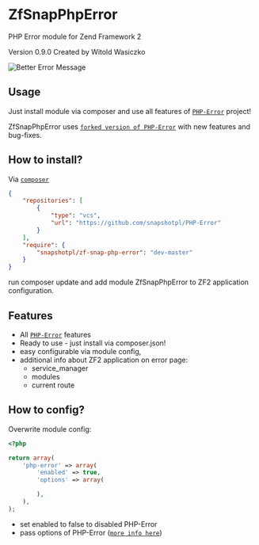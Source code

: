 ZfSnapPhpError
==============

PHP Error module for Zend Framework 2

Version 0.9.0 Created by Witold Wasiczko

![Better Error Message](http://i.imgur.com/1G77I.png)

Usage
-----
Just install module via composer and use all features of [`PHP-Error`](http://phperror.net/) project!

ZfSnapPhpError uses [`forked version of PHP-Error`](https://github.com/snapshotpl/PHP-Error) with new features and bug-fixes.

How to install?
---------------
Via [`composer`](https://getcomposer.org/)
```json
{
    "repositories": [
        {
            "type": "vcs",
            "url": "https://github.com/snapshotpl/PHP-Error"
        }
    ],
    "require": {
        "snapshotpl/zf-snap-php-error": "dev-master"
    }
}
```

run composer update and add module ZfSnapPhpError to ZF2 application configuration.

Features
--------
* All [`PHP-Error`](http://phperror.net/) features
* Ready to use - just install via composer.json!
* easy configurable via module config,
* additional info about ZF2 application on error page:
  * service_manager
  * modules
  * current route

How to config?
--------------
Overwrite module config:
```php
<?php

return array(
    'php-error' => array(
        'enabled' => true,
        'options' => array(

        ),
    ),
);
```
* set enabled to false to disabled PHP-Error
* pass options of PHP-Error ([`more info here`](https://github.com/JosephLenton/PHP-Error/wiki/Options#all-options))
